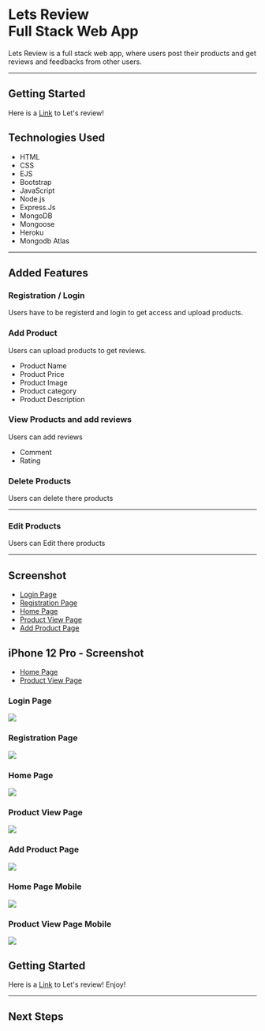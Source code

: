# Lets Review<br>Full Stack Web App

Lets Review is a full stack web app, where users post their products and get reviews and feedbacks from other users.

---

## **Getting Started**

Here is a [Link](https://lets-review.herokuapp.com/) to Let's review!

## Technologies Used

- HTML
- CSS
- EJS
- Bootstrap
- JavaScript
- Node.js
- Express.Js
- MongoDB
- Mongoose
- Heroku
- Mongodb Atlas

---

## Added Features

### Registration / Login

Users have to be registerd and login to get access and upload products.

### Add Product

Users can upload products to get reviews.

- Product Name
- Product Price
- Product Image
- Product category
- Product Description

### View Products and add reviews

Users can add reviews

- Comment
- Rating

### Delete Products

Users can delete there products

---

### Edit Products

Users can Edit there products

---

## Screenshot

- [Login Page](#login-Page)
- [Registration Page](#registration-Page)
- [Home Page](#home-page)
- [Product View Page](#product-view-page)
- [Add Product Page](#add-product-page)

## iPhone 12 Pro - Screenshot

- [Home Page](#home-page-mobile)
- [Product View Page](#product-view-page-mobile)

### Login Page

![](images/readme/login.png)

### Registration Page

![](images/readme/registration.png)

### Home Page

![](images/readme/home.png)

### Product View Page

![](images/readme/view.png)

### Add Product Page

![](images/readme/add.png)

### Home Page Mobile

![](images/readme/home-mobile.png)

### Product View Page Mobile

![](images/readme/view-mobile.png)

## **Getting Started**

Here is a [Link](https://lets-review.herokuapp.com/) to Let's review! Enjoy!

---

## **Next Steps**
